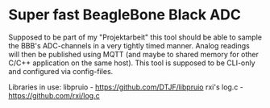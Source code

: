 # Super fast BeagleBone Black ADC
Supposed to be part of my "Projektarbeit" this tool should be able to sample the BBB's ADC-channels in a very tightly timed manner.
Analog readings will then be published using MQTT (and maybe to shared memory for other C/C++ application on the same host).
This tool is supposed to be CLI-only and configured via config-files.

Libraries in use:
libpruio - https://github.com/DTJF/libpruio
rxi's log.c - https://github.com/rxi/log.c

